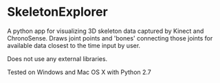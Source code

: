# SkeletonExplorer

A python app for visualizing 3D skeleton data captured by Kinect and ChronoSense.
Draws joint points and 'bones' connecting those joints for available data closest to the time input by user.

Does not use any external libraries.

Tested on Windows and Mac OS X with Python 2.7